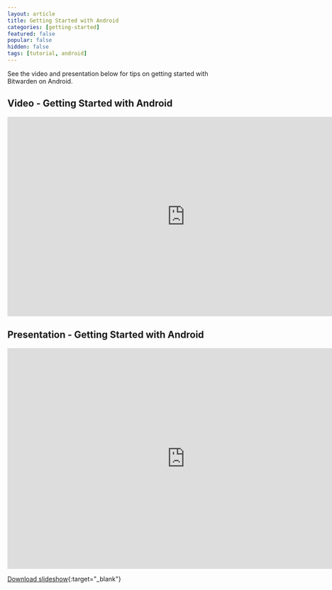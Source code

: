 ```yaml
---
layout: article
title: Getting Started with Android
categories: [getting-started]
featured: false
popular: false
hidden: false
tags: [tutorial, android]
---
```


See the video and presentation below for tips on getting started with Bitwarden on Android.

## Video - Getting Started with Android

<iframe class="embed-responsive" width="800" height="450" src="https://www.youtube.com/embed/qyFeEZMZpEY" frameborder="0" allow="accelerometer; autoplay; encrypted-media; gyroscope; picture-in-picture" allowfullscreen></iframe>

## Presentation - Getting Started with Android

<iframe class="embed-responsive" src="https://docs.google.com/presentation/d/e/2PACX-1vRa_zqS3RMgD_KR8PKkyeEurq9yUuHfMrnRBnkIarn_T88jgZ7zEoIYLwbpdLc1uCZrxOUAkn_isZqZ/embed?start=false&loop=false&delayms=3000" frameborder="0" width="800" height="498" allowfullscreen="true" mozallowfullscreen="true" webkitallowfullscreen="true"></iframe>

[Download slideshow](https://drive.google.com/open?id=1RvkGbgP4MnJnRhHkmXwmmnVNsYNR_ZvcS65UURexBak){:target="_blank"}
